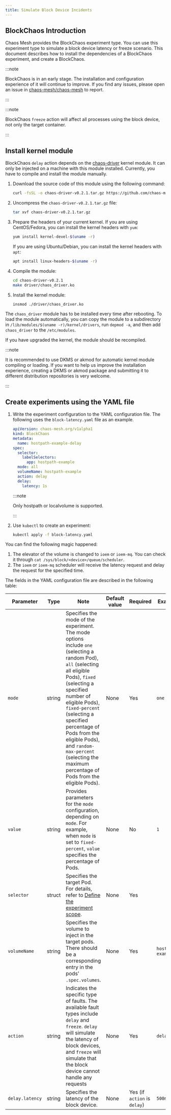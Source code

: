 ```yaml
---
title: Simulate Block Device Incidents
---
```


## BlockChaos Introduction

Chaos Mesh provides the BlockChaos experiment type. You can use this experiment type to simulate a block device latency or freeze scenario. This document describes how to install the dependencies of a BlockChaos experiment, and create a BlockChaos.

:::note

BlockChaos is in an early stage. The installation and configuration experience of it will continue to improve. If you find any issues, please open an issue in [chaos-mesh/chaos-mesh](https://github.com/chaos-mesh/chaos-mesh) to report.

:::


:::note

BlockChaos `freeze` action will affect all processes using the block device, not only the target container.

:::

## Install kernel module

BlockChaos `delay` action depends on the [chaos-driver](https://github.com/chaos-mesh/chaos-driver) kernel module. It can only be injected on a machine with this module installed. Currently, you have to compile and install the module manually.

1. Download the source code of this module using the following command:

   ```bash
   curl -fsSL -o chaos-driver-v0.2.1.tar.gz https://github.com/chaos-mesh/chaos-driver/archive/refs/tags/v0.2.1.tar.gz
   ```

2. Uncompress the `chaos-driver-v0.2.1.tar.gz` file:

   ```bash
   tar xvf chaos-driver-v0.2.1.tar.gz
   ```

3. Prepare the headers of your current kernel. If you are using CentOS/Fedora, you can install the kernel headers with `yum`:

   ```bash
   yum install kernel-devel-$(uname -r)
   ```

   If you are using Ubuntu/Debian, you can install the kernel headers with `apt`:

   ```bash
   apt install linux-headers-$(uname -r)
   ```

4. Compile the module:

   ```bash
   cd chaos-driver-v0.2.1
   make driver/chaos_driver.ko
   ```

5. Install the kernel module:

   ```bash
   insmod ./driver/chaos_driver.ko
   ```

The `chaos_driver` module has to be installed every time after rebooting. To load the module automatically, you can copy the module to a subdirectory in `/lib/modules/$(uname -r)/kernel/drivers`, run `depmod -a`, and then add `chaos_driver` to the `/etc/modules`.

If you have upgraded the kernel, the module should be recompiled.

:::note

It is recommended to use DKMS or akmod for automatic kernel module compiling or loading. If you want to help us improve the installation experience, creating a DKMS or akmod package and submitting it to different distribution repositories is very welcome.

:::

## Create experiments using the YAML file

1. Write the experiment configuration to the YAML configuration file. The following uses the `block-latency.yaml` file as an example.

   ```yaml
   apiVersion: chaos-mesh.org/v1alpha1
   kind: BlockChaos
   metadata:
     name: hostpath-example-delay
   spec:
     selector:
       labelSelectors:
         app: hostpath-example
     mode: all
     volumeName: hostpath-example
     action: delay
     delay:
       latency: 1s
   ```

   :::note

   Only hostpath or localvolume is supported.

   :::

2. Use `kubectl` to create an experiment:

   ```bash
   kubectl apply -f block-latency.yaml
   ```

You can find the following magic happened:

1. The elevator of the volume is changed to `ioem` or `ioem-mq`. You can check it through `cat /sys/block/<device>/queue/scheduler`.
2. The `ioem` or `ioem-mq` scheduler will receive the latency request and delay the request for the specified time.

The fields in the YAML configuration file are described in the following table:

| Parameter | Type | Note | Default value | Required | Example |
| --- | --- | --- | --- | --- | --- |
| `mode` | string | Specifies the mode of the experiment. The mode options include `one` (selecting a random Pod), `all` (selecting all eligible Pods), `fixed` (selecting a specified number of eligible Pods), `fixed-percent` (selecting a specified percentage of Pods from the eligible Pods), and `random-max-percent` (selecting the maximum percentage of Pods from the eligible Pods). | None | Yes | `one` |
| `value` | string | Provides parameters for the `mode` configuration, depending on `mode`. For example, when `mode` is set to `fixed-percent`, `value` specifies the percentage of Pods. | None | No | `1` |
| `selector` | struct | Specifies the target Pod. For details, refer to [Define the experiment scope](./define-chaos-experiment-scope.md). | None | Yes |  |
| `volumeName` | string | Specifies the volume to inject in the target pods. There should be a corresponding entry in the pods' `.spec.volumes`. | None | Yes | `hostpath-example` |
| `action` | string | Indicates the specific type of faults. The available fault types include `delay` and `freeze`. `delay` will simulate the latency of block devices, and `freeze` will simulate that the block device cannot handle any requests | None | Yes | `delay` |
| `delay.latency` | string | Specifies the latency of the block device. | None | Yes (if `action` is `delay`) | `500ms` |
